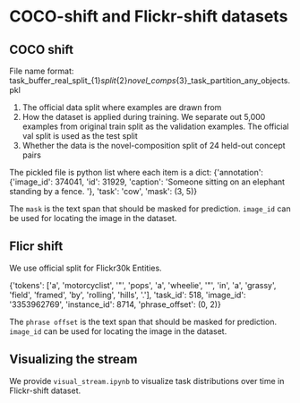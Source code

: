 # COCO-shift and Flickr-shift datasets

## COCO shift
File name format: task_buffer_real_split_{1}_split_{2}_novel_comps_{3}_task_partition_any_objects.pkl

1. The official data split where examples are drawn from
2. How the dataset is applied during training. We separate out 5,000 examples from original train split as the validation examples. The official val split is used as the test split
3. Whether the data is the novel-composition split of 24 held-out concept pairs

The pickled file is python list where each item is a dict:
{'annotation': {'image_id': 374041, 'id': 31929, 'caption': 'Someone sitting on an elephant standing by a fence.  '}, 'task': 'cow', 'mask': (3, 5)}

The `mask` is the text span that should be masked for prediction.  `image_id` can be used for locating the image in the dataset.

## Flicr shift
We use official split for Flickr30k Entities.

{'tokens': ['a', 'motorcyclist', '"', 'pops', 'a', 'wheelie', '"', 'in', 'a', 'grassy', 'field', 'framed', 'by', 'rolling', 'hills', '.'], 'task_id': 518, 'image_id': '3353962769', 'instance_id': 8714, 'phrase_offset': (0, 2)}

The `phrase offset` is the text span that should be masked for prediction. `image_id` can be used for locating the image in the dataset.

## Visualizing the stream
We provide `visual_stream.ipynb` to visualize task distributions over time in Flickr-shift dataset.